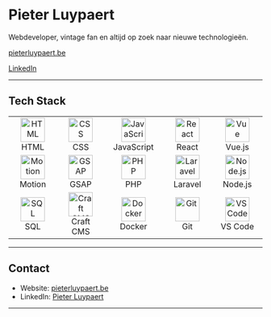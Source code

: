 #  Pieter Luypaert

Webdeveloper, vintage fan en altijd op zoek naar nieuwe technologieën. 

[pieterluypaert.be](https://pieterluypaert.be) 

[LinkedIn](https://www.linkedin.com/in/pieter-luypaert-85aba3357/)

---

## Tech Stack

<div align="center">

<table>
<tr>
<td align="center" width="140">
  <img src="https://skillicons.dev/icons?i=html" width="48" height="48" alt="HTML"/><br/>HTML
</td>
<td align="center" width="140">
  <img src="https://skillicons.dev/icons?i=css" width="48" height="48" alt="CSS"/><br/>CSS
</td>
<td align="center" width="140">
  <img src="https://skillicons.dev/icons?i=js" width="48" height="48" alt="JavaScript"/><br/>JavaScript
</td>
<td align="center" width="140">
  <img src="https://skillicons.dev/icons?i=react" width="48" height="48" alt="React"/><br/>React
</td>
<td align="center" width="140">
  <img src="https://skillicons.dev/icons?i=vue" width="48" height="48" alt="Vue"/><br/>Vue.js
</td>
</tr>
<tr>
<td align="center" width="140">
<img src="https://raw.githubusercontent.com/<jouw-gebruikersnaam>/<repo>/main/assets/motion.svg" width="48" height="48" alt="Motion"/><br/>Motion
</td>
<td align="center" width="140">
  <img src="https://cdn.simpleicons.org/greensock/88CE02" width="48" height="48" alt="GSAP"/><br/>GSAP
</td>
<td align="center" width="140">
  <img src="https://skillicons.dev/icons?i=php" width="48" height="48" alt="PHP"/><br/>PHP
</td>
<td align="center" width="140">
  <img src="https://skillicons.dev/icons?i=laravel" width="48" height="48" alt="Laravel"/><br/>Laravel
</td>
<td align="center" width="140">
  <img src="https://skillicons.dev/icons?i=nodejs" width="48" height="48" alt="Node.js"/><br/>Node.js
</td>
</tr>
<tr>
<td align="center" width="140">
  <img src="https://skillicons.dev/icons?i=postgresql" width="48" height="48" alt="SQL"/><br/>SQL
</td>
<td align="center" width="140">
  <img src="https://cdn.simpleicons.org/craftcms/E5422B" width="48" height="48" alt="Craft CMS"/><br/>Craft CMS
</td>
<td align="center" width="140">
  <img src="https://skillicons.dev/icons?i=docker" width="48" height="48" alt="Docker"/><br/>Docker
</td>
<td align="center" width="140">
  <img src="https://skillicons.dev/icons?i=git" width="48" height="48" alt="Git"/><br/>Git
</td>
<td align="center" width="140">
  <img src="https://skillicons.dev/icons?i=vscode" width="48" height="48" alt="VS Code"/><br/>VS Code
</td>
</tr>
</table>

</div>





---

## Contact

- Website: [pieterluypaert.be](https://pieterluypaert.be)
- LinkedIn: [Pieter Luypaert](https://www.linkedin.com/in/pieter-luypaert-85aba3357/)

---
